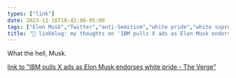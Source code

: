 ```yaml
---
types: ["link"]
date: 2023-11-16T18:42:08-05:00
tags: ["Elon Musk","Twitter","anti-Semitism","white pride","white supremacy"]
title: "🔗 linkblog: my thoughts on 'IBM pulls X ads as Elon Musk endorses white pride - The Verge'"
---
```

What the hell, Musk.

[link to "IBM pulls X ads as Elon Musk endorses white pride - The Verge"](https://www.theverge.com/2023/11/16/23964160/elon-musk-antisemitic-x-post-ibm-ads)
